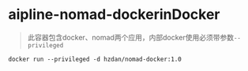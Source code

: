 # aipline-nomad-dockerinDocker

> 此容器包含docker、nomad两个应用，内部docker使用必须带参数`--privileged`



```
docker run --privileged -d hzdan/nomad-docker:1.0
```
